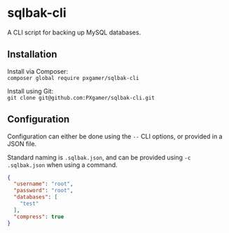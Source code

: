 # sqlbak-cli

A CLI script for backing up MySQL databases.

## Installation

Install via Composer:  
`composer global require pxgamer/sqlbak-cli`

Install using Git:  
`git clone git@github.com:PXgamer/sqlbak-cli.git`

## Configuration

Configuration can either be done using the `--` CLI options, or provided in a JSON file.

Standard naming is `.sqlbak.json`, and can be provided using `-c .sqlbak.json` when using a command.
```json
{
  "username": "root",
  "password": "root",
  "databases": [
    "test"
  ],
  "compress": true
}
```
